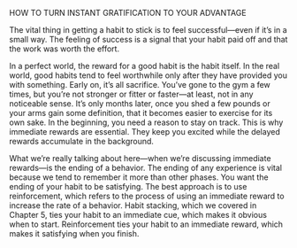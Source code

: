 HOW TO TURN INSTANT GRATIFICATION TO YOUR ADVANTAGE

The vital thing in getting a habit to stick is to feel successful—even if
it’s in a small way. The feeling of success is a signal that your habit
paid off and that the work was worth the effort.

In a perfect world, the reward for a good habit is the habit itself. In
the real world, good habits tend to feel worthwhile only after they have
provided you with something. Early on, it’s all sacrifice. You’ve gone to
the gym a few times, but you’re not stronger or fitter or faster—at least,
not in any noticeable sense. It’s only months later, once you shed a few
pounds or your arms gain some definition, that it becomes easier to
exercise for its own sake. In the beginning, you need a reason to stay
on track. This is why immediate rewards are essential. They keep you
excited while the delayed rewards accumulate in the background.

What we’re really talking about here—when we’re discussing
immediate rewards—is the ending of a behavior. The ending of any
experience is vital because we tend to remember it more than other
phases. You want the ending of your habit to be satisfying. The best
approach is to use reinforcement, which refers to the process of using
an immediate reward to increase the rate of a behavior. Habit
stacking, which we covered in Chapter 5, ties your habit to an
immediate cue, which makes it obvious when to start. Reinforcement
ties your habit to an immediate reward, which makes it satisfying
when you finish.